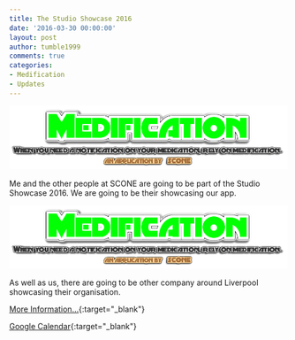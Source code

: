 ```yaml
---
title: The Studio Showcase 2016
date: '2016-03-30 00:00:00'
layout: post
author: tumble1999
comments: true
categories:
- Medification
- Updates
---
```

![/uploads/2017/02/10/medification-with-slogon-4.png](/uploads/2017/02/10/medification-with-slogon-4.png)

Me and the other people at SCONE are going to be part of the Studio Showcase 2016\. We are going to be their showcasing our app.

![/uploads/2017/02/10/medification-with-slogon-5.png](/uploads/2017/02/10/medification-with-slogon-5.png)

[](https://10trowc.wordpress.com/?attachment_id=668)  

As well as us, there are going to be other company around Liverpool showcasing their organisation.

[More Information...](http://thestudioliverpool.uk/event/studio-showcase-2016/){:target="_blank"}

[Google Calendar](http://www.google.com/calendar/event?action=TEMPLATE&text=The+Studio+Showcase+2016&dates=20160331T140000/20160331T160000&details=The+Studio+is+excited+to+be+holding+it%26%238217%3Bs+annual+exhibition%3B+showcasing+student+talent+in+game+%26amp%3B+app+design%2C+art%2C+graphics%2C+photography+and+film.+%0APlease+join+us+on+the+31st+March+from+3pm+%26%238211%3B+5pm.+%0APlease+RSVP+via+the+link+below.+%0A&location=41+Greenland+Street%2C+Liverpool%2C+L1+0BS%2C+United+Kingdom&trp=false&sprop=website:http://thestudioliverpool.uk){:target="_blank"}